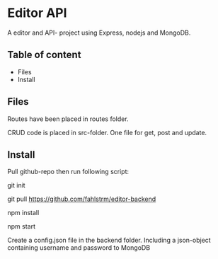 # Editor API
A editor and API- project using Express, nodejs and MongoDB.

## Table of content
- Files
- Install 


## Files
Routes have been placed in routes folder.

CRUD code is placed in src-folder. One file for get, post and update.

## Install
Pull github-repo then run following script:

git init

git pull https://github.com/fahlstrm/editor-backend

npm install

npm start

Create a config.json file in the backend folder. Including a json-object containing username and password to MongoDB
